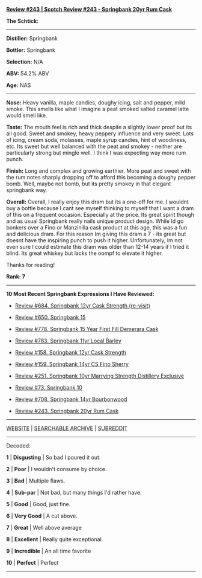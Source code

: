 
[**Review #243 | Scotch Review #243 - Springbank 20yr Rum Cask**]( https://t8ke.review/review-243-springbank-20yr-rum-cask/)

**The Schtick:** 

-----

**Distiller:** Springbank

**Bottler:** Springbank

**Selection:** N/A

**ABV:** 54.2% ABV

**Age:** NAS 

-----

**Nose:**  Heavy vanilla, maple candies, doughy icing, salt and pepper, mild smoke. This smells like what I imagine a peat smoked salted caramel latte would smell like.

**Taste:**   The mouth feel is rich and thick despite a slightly lower proof but its all good. Sweet and smokey, heavy peppery influence and very sweet. Lots of icing, cream soda, molasses, maple syrup candies, hint of woodiness, etc. Its sweet but well balanced with the peat and smokey - neither are particularly strong but mingle well. I think I was expecting way more rum punch.

**Finish:**  Long and complex and growing earthier. More peat and sweet with the rum notes sharply dropping off to afford this becoming a doughy pepper bomb. Well, maybe not bomb, but its pretty smokey in that elegant springbank way. 

**Overall:**  Overall, I really enjoy this dram but its a one-off for me. I wouldnt buy a bottle because I cant see myself thinking to myself that I want a dram of this on a frequent occasion. Especially at the price. Its great spirit though and as usual Springbank really nails unique product design. While Id go bonkers over a Fino or Manzinilla cask product at this age, this was a fun and delicious dram. For this reason Im giving this dram a 7 - its great but doesnt have the inspiring punch to push it higher. Unfortunately, Im not even sure I could estimate this dram was older than 12-14 years if I tried it blind. Its great whiskey but lacks the oompf to elevate it higher. 

Thanks for reading!

**Rank: 7**

----- 

**10 Most Recent Springbank Expressions I Have Reviewed:** 

- [Review #684. Springbank 12yr Cask Strength (re-visit)]( https://t8ke.review/review-684-springbank-12yr-cask-strength-revisit/) 

- [Review #650. Springbank 15]( https://t8ke.review/review-650-springbank-15/) 

- [Review #778. Springbank 15 Year First Fill Demerara Cask]( https://t8ke.review/review-778-springbank-15yr-demerara-rum-cask/) 

- [Review #783. Springbank 11yr Local Barley]( https://t8ke.review/review-783-springbank-11yr-local-barley/) 

- [Review #158. Springbank 12yr Cask Strength]( https://t8ke.review/review-158-springbank-12yr-cs/) 

- [Review #159. Springbank 14yr CS Fino Sherry]( https://t8ke.review/review-159-springbank-14yr-cask-strength-fino-sherry/) 

- [Review #251. Springbank 10yr Marrying Strength Distillery Exclusive]( https://t8ke.review/review-251-springbank-10yr-marrying-strength/) 

- [Review #73. Springbank 10]( https://t8ke.review/review-73-springbank-10/) 

- [Review #708. Springbank 14yr Bourbonwood]( https://t8ke.review/review-708-springbank-14yr-bourbon-wood/) 

- [Review #243. Springbank 20yr Rum Cask]( https://t8ke.review/review-243-springbank-20yr-rum-cask/) 

-----

[WEBSITE](https://t8ke.review) | [SEARCHABLE ARCHIVE](https://t8ke.review/review-archive/) | [SUBREDDIT](https://reddit.com/r/t8kereviews)

-----

Decoded:

**1** | **Disgusting** | So bad I poured it out.

**2** | **Poor** | I wouldn't consume by choice.

**3** | **Bad** | Multiple flaws.

**4** | **Sub-par** | Not bad, but many things I'd rather have.

**5** | **Good** | Good, just fine.

**6** | **Very Good** | A cut above.

**7** | **Great** | Well above average

**8** | **Excellent** | Really quite exceptional.

**9** | **Incredible** | An all time favorite

**10** | **Perfect** | Perfect

----

